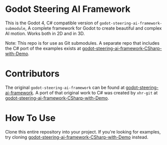 # Godot Steering AI Framework
This is the Godot 4, C# compatible version of `godot-steering-ai-framework-submodule`, A complete framework for Godot to create beautiful and complex AI motion. Works both in 2D and in 3D. 

Note: This repo is for use as Git submodules. A separate repo that includes the C# port of the examples exists at [godot-steering-ai-framework-CSharp-with-Demo](https://github.com/xhr-git/godot-steering-ai-framework-CSharp-with-Demo).

# Contributors
The original `godot-steering-ai-framework` can be found at [godot-steering-ai-framework](https://github.com/GDQuest/godot-steering-ai-framework).
A port of that original work to C# was created by `xhr-git` at [godot-steering-ai-framework-CSharp-with-Demo](https://github.com/xhr-git/godot-steering-ai-framework-CSharp-with-Demo).

# How To Use
Clone this entire repository into your project. If you're looking for examples, try cloning [godot-steering-ai-framework-CSharp-with-Demo](https://github.com/xhr-git/godot-steering-ai-framework-CSharp-with-Demo) instead.
